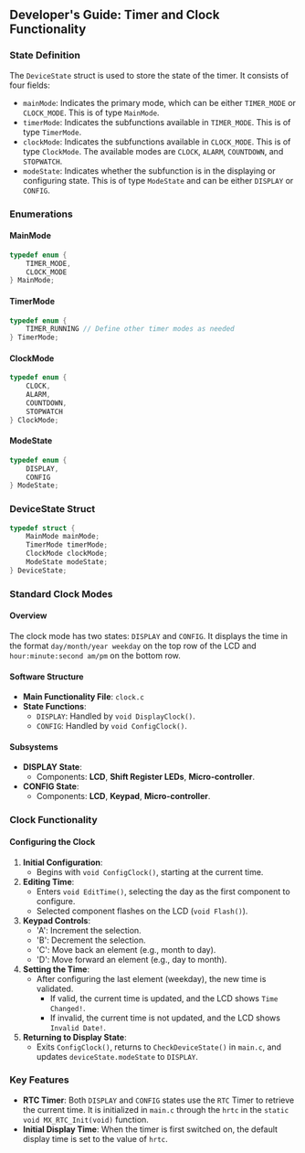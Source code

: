## Developer's Guide: Timer and Clock Functionality

### State Definition

The `DeviceState` struct is used to store the state of the timer. It consists of four fields:

- `mainMode`: Indicates the primary mode, which can be either `TIMER_MODE` or `CLOCK_MODE`. This is of type `MainMode`.
- `timerMode`: Indicates the subfunctions available in `TIMER_MODE`. This is of type `TimerMode`.
- `clockMode`: Indicates the subfunctions available in `CLOCK_MODE`. This is of type `ClockMode`. The available modes are `CLOCK`, `ALARM`, `COUNTDOWN`, and `STOPWATCH`.
- `modeState`: Indicates whether the subfunction is in the displaying or configuring state. This is of type `ModeState` and can be either `DISPLAY` or `CONFIG`.

### Enumerations

#### MainMode
```c
typedef enum {
    TIMER_MODE,
    CLOCK_MODE
} MainMode;
```

#### TimerMode
```c
typedef enum {
    TIMER_RUNNING // Define other timer modes as needed
} TimerMode;
```

#### ClockMode
```c
typedef enum {
    CLOCK,
    ALARM,
    COUNTDOWN,
    STOPWATCH
} ClockMode;
```

#### ModeState
```c
typedef enum {
    DISPLAY,
    CONFIG
} ModeState;
```

### DeviceState Struct
```c
typedef struct {
    MainMode mainMode;
    TimerMode timerMode;
    ClockMode clockMode;
    ModeState modeState;
} DeviceState;
```

### Standard Clock Modes

#### Overview

The clock mode has two states: `DISPLAY` and `CONFIG`. It displays the time in the format `day/month/year weekday` on the top row of the LCD and `hour:minute:second am/pm` on the bottom row.

#### Software Structure

- **Main Functionality File**: `clock.c`
- **State Functions**:
  - `DISPLAY`: Handled by `void DisplayClock()`.
  - `CONFIG`: Handled by `void ConfigClock()`.

#### Subsystems

- **DISPLAY State**:
  - Components: **LCD**, **Shift Register LEDs**, **Micro-controller**.
- **CONFIG State**:
  - Components: **LCD**, **Keypad**, **Micro-controller**.

### Clock Functionality

#### Configuring the Clock

1. **Initial Configuration**: 
   - Begins with `void ConfigClock()`, starting at the current time.
2. **Editing Time**:
   - Enters `void EditTime()`, selecting the day as the first component to configure.
   - Selected component flashes on the LCD (`void Flash()`).
3. **Keypad Controls**:
   - 'A': Increment the selection.
   - 'B': Decrement the selection.
   - 'C': Move back an element (e.g., month to day).
   - 'D': Move forward an element (e.g., day to month).
4. **Setting the Time**:
   - After configuring the last element (weekday), the new time is validated.
     - If valid, the current time is updated, and the LCD shows `Time Changed!`.
     - If invalid, the current time is not updated, and the LCD shows `Invalid Date!`.
5. **Returning to Display State**:
   - Exits `ConfigClock()`, returns to `CheckDeviceState()` in `main.c`, and updates `deviceState.modeState` to `DISPLAY`.

### Key Features

- **RTC Timer**: Both `DISPLAY` and `CONFIG` states use the `RTC` Timer to retrieve the current time. It is initialized in `main.c` through the `hrtc` in the `static void MX_RTC_Init(void)` function.
- **Initial Display Time**: When the timer is first switched on, the default display time is set to the value of `hrtc`.

